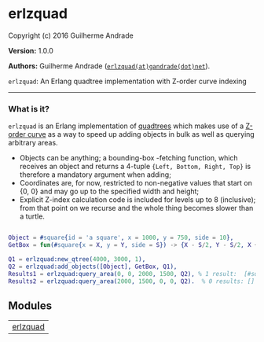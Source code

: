 

# erlzquad #

Copyright (c) 2016 Guilherme Andrade

__Version:__ 1.0.0

__Authors:__ Guilherme Andrade ([`erlzquad(at)gandrade(dot)net`](mailto:erlzquad(at)gandrade(dot)net)).

`erlzquad`: An Erlang quadtree implementation with Z-order curve indexing

---------


### <a name="What_is_it?">What is it?</a> ###


`erlzquad` is an Erlang implementation of [quadtrees](https://en.wikipedia.org/wiki/Quadtree) which makes use of a [Z-order curve](https://en.wikipedia.org/wiki/Z-order_curve) as a way to speed up adding objects in bulk as well as querying arbitrary areas.

* Objects can be anything; a bounding-box -fetching function, which receives an object and returns a 4-tuple `{Left, Bottom, Right, Top}` is therefore a mandatory argument when adding;
* Coordinates are, for now, restricted to non-negative values that start on {0, 0} and may go up to the specified width and height;
* Explicit Z-index calculation code is included for levels up to 8 (inclusive); from that point on we recurse and the whole thing becomes slower than a turtle.

```erlang

Object = #square{id = 'a square', x = 1000, y = 750, side = 10},
GetBox = fun(#square{x = X, y = Y, side = S}) -> {X - S/2, Y - S/2, X + S/2, Y + S/2} end,

Q1 = erlzquad:new_qtree(4000, 3000, 1),
Q2 = erlzquad:add_objects([Object], GetBox, Q1),
Results1 = erlzquad:query_area(0, 0, 2000, 1500, Q2), % 1 result:  [#square{...}]
Results2 = erlzquad:query_area(2000, 1500, 0, 0, Q2).  % 0 results: []

```



## Modules ##


<table width="100%" border="0" summary="list of modules">
<tr><td><a href="https://github.com/g-andrade/erlzquad/blob/master/doc/erlzquad.md" class="module">erlzquad</a></td></tr></table>

